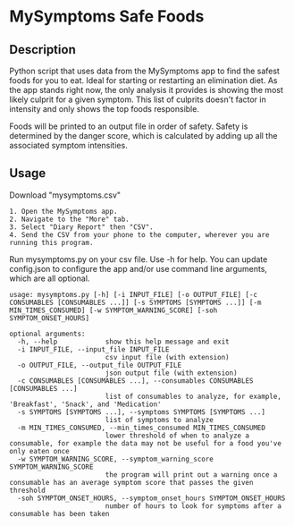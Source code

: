 # MySymptoms Safe Foods


## Description
Python script that uses data from the MySymptoms app to find the safest foods for you to eat. Ideal for starting or restarting an elimination diet. As the app stands right now, the only analysis it provides is showing the most likely culprit for a given symptom. This list of culprits doesn't factor in intensity and only shows the top foods responsible.

Foods will be printed to an output file in order of safety. Safety is determined by the danger score, which is calculated by adding up all the associated symptom intensities. 

## Usage

Download "mysymptoms.csv"

    1. Open the MySymptoms app.
    2. Navigate to the "More" tab.
    3. Select "Diary Report" then "CSV".
    4. Send the CSV from your phone to the computer, wherever you are running this program.

Run mysymptoms.py on your csv file. Use -h for help. You can update config.json to configure the app and/or use command line arguments, which are all optional.

```
usage: mysymptoms.py [-h] [-i INPUT_FILE] [-o OUTPUT_FILE] [-c CONSUMABLES [CONSUMABLES ...]] [-s SYMPTOMS [SYMPTOMS ...]] [-m MIN_TIMES_CONSUMED] [-w SYMPTOM_WARNING_SCORE] [-soh SYMPTOM_ONSET_HOURS]

optional arguments:
  -h, --help            show this help message and exit
  -i INPUT_FILE, --input_file INPUT_FILE
                        csv input file (with extension)
  -o OUTPUT_FILE, --output_file OUTPUT_FILE
                        json output file (with extension)
  -c CONSUMABLES [CONSUMABLES ...], --consumables CONSUMABLES [CONSUMABLES ...]
                        list of consumables to analyze, for example, 'Breakfast', 'Snack', and 'Medication'
  -s SYMPTOMS [SYMPTOMS ...], --symptoms SYMPTOMS [SYMPTOMS ...]
                        list of symptoms to analyze
  -m MIN_TIMES_CONSUMED, --min_times_consumed MIN_TIMES_CONSUMED
                        lower threshold of when to analyze a consumable, for example the data may not be useful for a food you've only eaten once
  -w SYMPTOM_WARNING_SCORE, --symptom_warning_score SYMPTOM_WARNING_SCORE
                        the program will print out a warning once a consumable has an average symptom score that passes the given threshold
  -soh SYMPTOM_ONSET_HOURS, --symptom_onset_hours SYMPTOM_ONSET_HOURS
                        number of hours to look for symptoms after a consumable has been taken
```